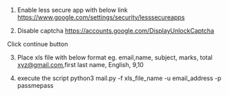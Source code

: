 1.	Enable less secure app with below link
https://www.google.com/settings/security/lesssecureapps

2.	Disable captcha
https://accounts.google.com/DisplayUnlockCaptcha
 
Click continue button

3. Place xls file with below format
eg.
email,name, subject, marks, total
xyz@gmail.com,first last name, English, 9,10

4. execute the script
python3 mail.py -f xls_file_name -u email_address -p passmepass
